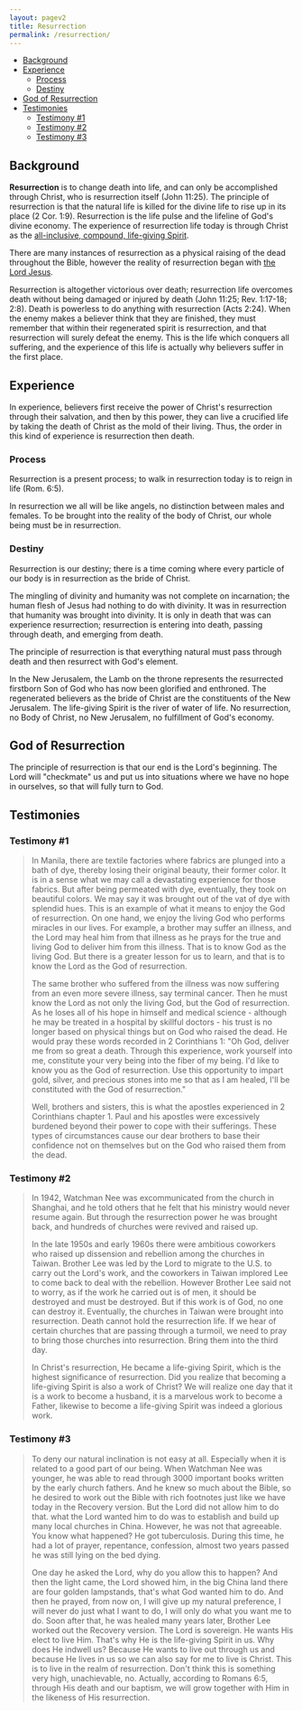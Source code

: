 ```yaml
---
layout: pagev2
title: Resurrection
permalink: /resurrection/
---
```

- [Background](#background)
- [Experience](#experience)
  - [Process](#process)
  - [Destiny](#destiny)
- [God of Resurrection](#god-of-resurrection)
- [Testimonies](#testimonies)
  - [Testimony #1](#testimony-1)
  - [Testimony #2](#testimony-2)
  - [Testimony #3](#testimony-3)

## Background

**Resurrection** is to change death into life, and can only be accomplished through Christ, who is resurrection itself (John 11:25). The principle of resurrection is that the natural life is killed for the divine life to rise up in its place (2 Cor. 1:9). Resurrection is the life pulse and the lifeline of God's divine economy. The experience of resurrection life today is through Christ as the [all-inclusive, compound, life-giving Spirit](../spirit#compound_spirit).

There are many instances of resurrection as a physical raising of the dead throughout the Bible, however the reality of resurrection began with [the Lord Jesus](../christ_resurrection). 

Resurrection is altogether victorious over death; resurrection life overcomes death without being damaged or injured by death (John 11:25; Rev. 1:17-18; 2:8). Death is powerless to do anything with resurrection (Acts 2:24). When the enemy makes a believer think that they are finished, they must remember that within their regenerated spirit is resurrection, and that resurrection will surely defeat the enemy. This is the life which conquers all suffering, and the experience of this life is actually why believers suffer in the first place.

## Experience

In experience, believers first receive the power of Christ's resurrection through their salvation, and then by this power, they can live a crucified life by taking the death of Christ as the mold of their living. Thus, the order in this kind of experience is resurrection then death.

### Process

Resurrection is a present process; to walk in resurrection today is to reign in life (Rom. 6:5). 

In resurrection we all will be like angels, no distinction between males and females. To be brought into the reality of the body of Christ, our whole being must be in resurrection. 

### Destiny

Resurrection is our destiny; there is a time coming where every particle of our body is in resurrection as the bride of Christ.

The mingling of divinity and humanity was not complete on incarnation; the human flesh of Jesus had nothing to do with divinity. It was in resurrection that humanity was brought into divinity. It is only in death that was can experience resurrection; resurrection is entering into death, passing through death, and emerging from death.

The principle of resurrection is that everything natural must pass through death and then resurrect with God's element. 

In the New Jerusalem, the Lamb on the throne represents the resurrected firstborn Son of God who has now been glorified and enthroned. The regenerated believers as the bride of Christ are the constituents of the New Jerusalem. The life-giving Spirit is the river of water of life. No resurrection, no Body of Christ, no New Jerusalem, no fulfillment of God's economy.

## God of Resurrection

The principle of resurrection is that our end is the Lord's beginning. The Lord will "checkmate" us and put us into situations where we have no hope in ourselves, so that will fully turn to God. 

## Testimonies

### Testimony #1

>In Manila, there are textile factories where fabrics are plunged into a bath of dye, thereby losing their original beauty, their former color. It is in a sense what we may call a devastating experience for those fabrics. But after being permeated with dye, eventually, they took on beautiful colors. We may say it was brought out of the vat of dye with splendid hues. This is an example of what it means to enjoy the God of resurrection. On one hand, we enjoy the living God who performs miracles in our lives. For example, a brother may suffer an illness, and the Lord may heal him from that illness as he prays for the true and living God to deliver him from this illness. That is to know God as the living God. But there is a greater lesson for us to learn, and that is to know the Lord as the God of resurrection.
>
>The same brother who suffered from the illness was now suffering from an even more severe illness, say terminal cancer. Then he must know the Lord as not only the living God, but the God of resurrection. As he loses all of his hope in himself and medical science - although he may be treated in a hospital by skillful doctors - his trust is no longer based on physical things but on God who raised the dead. He would pray these words recorded in 2 Corinthians 1: "Oh God, deliver me from so great a death. Through this experience, work yourself into me, constitute your very being into the fiber of my being. I'd like to know you as the God of resurrection. Use this opportunity to impart gold, silver, and precious stones into me so that as I am healed, I'll be constituted with the God of resurrection."
>
>Well, brothers and sisters, this is what the apostles experienced in 2 Corinthians chapter 1. Paul and his apostles were excessively burdened beyond their power to cope with their sufferings. These types of circumstances cause our dear brothers to base their confidence not on themselves but on the God who raised them from the dead.

### Testimony #2

>In 1942, Watchman Nee was excommunicated from the church in Shanghai, and he told others that he felt that his ministry would never resume again. But through the resurrection power he was brought back, and hundreds of churches were revived and raised up.
>
>In the late 1950s and early 1960s there were ambitious coworkers who raised up dissension and rebellion among the churches in Taiwan. Brother Lee was led by the Lord to migrate to the U.S. to carry out the Lord's work, and the coworkers in Taiwan implored Lee to come back to deal with the rebellion. However Brother Lee said not to worry, as if the work he carried out is of men, it should be destroyed and must be destroyed. But if this work is of God, no one can destroy it. Eventually, the churches in Taiwan were brought into resurrection. Death cannot hold the resurrection life. If we hear of certain churches that are passing through a turmoil, we need to pray to bring those churches into resurrection. Bring them into the third day. 
>
>In Christ's resurrection, He became a life-giving Spirit, which is the highest significance of resurrection. Did you realize that becoming a life-giving Spirit is also a work of Christ? We will realize one day that it is a work to become a husband, it is a marvelous work to become a Father, likewise to become a life-giving Spirit was indeed a glorious work.

### Testimony #3

>To deny our natural inclination is not easy at all. Especially when it is related to a good part of our being. When Watchman Nee was younger, he was able to read through 3000 important books written by the early church fathers. And he knew so much about the Bible, so he desired to work out the Bible with rich footnotes just like we have today in the Recovery version. But the Lord did not allow him to do that. what the Lord wanted him to do was to establish and build up many local churches in China. However, he was not that agreeable. You know what happened? He got tuberculosis. During this time, he had a lot of prayer, repentance, confession, almost two years passed he was still lying on the bed dying. 
>
>One day he asked the Lord, why do you allow this to happen? And then the light came, the Lord showed him, in the big China land there are four golden lampstands, that's what God wanted him to do. And then he prayed, from now on, I will give up my natural preference, I will never do just what I want to do, I will only do what you want me to do. Soon after that, he was healed many years later, Brother Lee worked out the Recovery version. The Lord is sovereign. He wants His elect to live Him. That's why He is the life-giving Spirit in us. Why does He indwell us? Because He wants to live out through us and because He lives in us so we can also say for me to live is Christ. This is to live in the realm of resurrection. Don't think this is something very high, unachievable, no. Actually, according to Romans 6:5, through His death and our baptism, we will grow together with Him in the likeness of His resurrection.